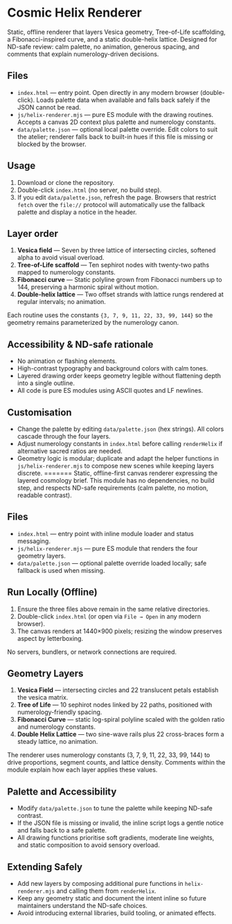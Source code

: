 # Cosmic Helix Renderer


Static, offline renderer that layers Vesica geometry, Tree-of-Life scaffolding, a Fibonacci-inspired curve, and a static double-helix lattice. Designed for ND-safe review: calm palette, no animation, generous spacing, and comments that explain numerology-driven decisions.

## Files

- `index.html` — entry point. Open directly in any modern browser (double-click). Loads palette data when available and falls back safely if the JSON cannot be read.
- `js/helix-renderer.mjs` — pure ES module with the drawing routines. Accepts a canvas 2D context plus palette and numerology constants.
- `data/palette.json` — optional local palette override. Edit colors to suit the atelier; renderer falls back to built-in hues if this file is missing or blocked by the browser.

## Usage

1. Download or clone the repository.
2. Double-click `index.html` (no server, no build step).
3. If you edit `data/palette.json`, refresh the page. Browsers that restrict `fetch` over the `file://` protocol will automatically use the fallback palette and display a notice in the header.

## Layer order

1. **Vesica field** — Seven by three lattice of intersecting circles, softened alpha to avoid visual overload.
2. **Tree-of-Life scaffold** — Ten sephirot nodes with twenty-two paths mapped to numerology constants.
3. **Fibonacci curve** — Static polyline grown from Fibonacci numbers up to 144, preserving a harmonic spiral without motion.
4. **Double-helix lattice** — Two offset strands with lattice rungs rendered at regular intervals; no animation.

Each routine uses the constants `{3, 7, 9, 11, 22, 33, 99, 144}` so the geometry remains parameterized by the numerology canon.

## Accessibility & ND-safe rationale

- No animation or flashing elements.
- High-contrast typography and background colors with calm tones.
- Layered drawing order keeps geometry legible without flattening depth into a single outline.
- All code is pure ES modules using ASCII quotes and LF newlines.

## Customisation

- Change the palette by editing `data/palette.json` (hex strings). All colors cascade through the four layers.
- Adjust numerology constants in `index.html` before calling `renderHelix` if alternative sacred ratios are needed.
- Geometry logic is modular; duplicate and adapt the helper functions in `js/helix-renderer.mjs` to compose new scenes while keeping layers discrete.
=======
Static, offline-first canvas renderer expressing the layered cosmology brief. This module has no dependencies, no build step, and respects ND-safe requirements (calm palette, no motion, readable contrast).

## Files

- `index.html` — entry point with inline module loader and status messaging.
- `js/helix-renderer.mjs` — pure ES module that renders the four geometry layers.
- `data/palette.json` — optional palette override loaded locally; safe fallback is used when missing.

## Run Locally (Offline)

1. Ensure the three files above remain in the same relative directories.
2. Double-click `index.html` (or open via `File → Open` in any modern browser).
3. The canvas renders at 1440×900 pixels; resizing the window preserves aspect by letterboxing.

No servers, bundlers, or network connections are required.

## Geometry Layers

1. **Vesica Field** — intersecting circles and 22 translucent petals establish the vesica matrix.
2. **Tree of Life** — 10 sephirot nodes linked by 22 paths, positioned with numerology-friendly spacing.
3. **Fibonacci Curve** — static log-spiral polyline scaled with the golden ratio and numerology constants.
4. **Double Helix Lattice** — two sine-wave rails plus 22 cross-braces form a steady lattice, no animation.

The renderer uses numerology constants \(3, 7, 9, 11, 22, 33, 99, 144\) to drive proportions, segment counts, and lattice density. Comments within the module explain how each layer applies these values.

## Palette and Accessibility

- Modify `data/palette.json` to tune the palette while keeping ND-safe contrast.
- If the JSON file is missing or invalid, the inline script logs a gentle notice and falls back to a safe palette.
- All drawing functions prioritise soft gradients, moderate line weights, and static composition to avoid sensory overload.

## Extending Safely

- Add new layers by composing additional pure functions in `helix-renderer.mjs` and calling them from `renderHelix`.
- Keep any geometry static and document the intent inline so future maintainers understand the ND-safe choices.
- Avoid introducing external libraries, build tooling, or animated effects.

